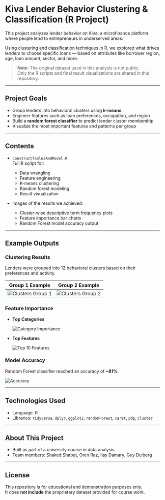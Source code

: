 # Kiva Lender Behavior Clustering & Classification (R Project)

This project analyzes lender behavior on Kiva, a microfinance platform where people lend to entrepreneurs in underserved areas.

Using clustering and classification techniques in R, we explored what drives lenders to choose specific loans — based on attributes like borrower region, age, loan amount, sector, and more.

> **Note:** The original dataset used in this analysis is not public.  
> Only the R scripts and final result visualizations are shared in this repository.

---

## Project Goals

- Group lenders into behavioral clusters using **k-means**
- Engineer features such as loan preferences, occupation, and region
- Build a **random forest classifier** to predict lender cluster membership
- Visualize the most important features and patterns per group

---

## Contents

- `constructTablesAndModel.R`  
  Full R script for:
  - Data wrangling
  - Feature engineering
  - K-means clustering
  - Random forest modeling
  - Result visualization

- Images of the results we achieved:
  - Cluster-wise descriptive term frequency plots
  - Feature importance bar charts
  - Random Forest model accuracy output

---

## Example Outputs

### Clustering Results
Lenders were grouped into 12 behavioral clusters based on their preferences and activity.

| Group 1 Example | Group 2 Example |
|----------------|-----------------|
| ![Clusters Group 1](images/descriptive_cluster_group1.png) | ![Clusters Group 2](images/descriptive_cluster_group2.png) |

### Feature Importance

- **Top Categories**
  
  ![Category Importance](images/importace_of_categories.png)

- **Top Features**
  
  ![Top 10 Features](images/10_most_important_features.png)

### Model Accuracy
Random Forest classifier reached an accuracy of **~81%**.

![Accuracy](images/accuracy_rf.png)

---

## Technologies Used

- Language: R  
- Libraries: `tidyverse`, `dplyr`, `ggplot2`, `randomForest`, `caret`, `pdp`, `cluster`

---

## About This Project

- Built as part of a university course in data analysis
- Team members: Shaked Shabat, Oren Raz, Ilay Damary, Guy Dulberg

---

## License

This repository is for educational and demonstration purposes only.  
It does **not include** the proprietary dataset provided for course work.
